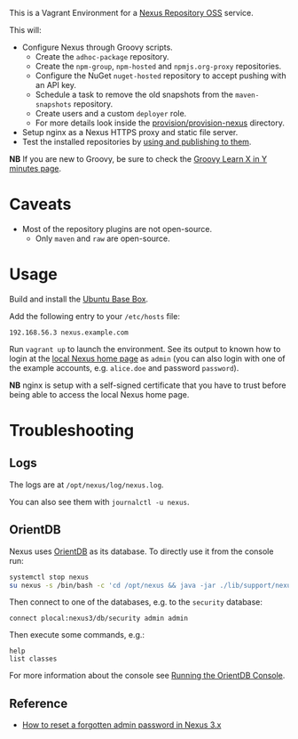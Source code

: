 This is a Vagrant Environment for a [Nexus Repository OSS](https://github.com/sonatype/nexus-public) service.

This will:

* Configure Nexus through Groovy scripts.
  * Create the `adhoc-package` repository.
  * Create the `npm-group`, `npm-hosted` and `npmjs.org-proxy` repositories.
  * Configure the NuGet `nuget-hosted` repository to accept pushing with an API key.
  * Schedule a task to remove the old snapshots from the `maven-snapshots` repository.
  * Create users and a custom `deployer` role.
  * For more details look inside the [provision/provision-nexus](provision/provision-nexus) directory.
* Setup nginx as a Nexus HTTPS proxy and static file server.
* Test the installed repositories by [using and publishing to them](provision/test.sh).

**NB** If you are new to Groovy, be sure to check the [Groovy Learn X in Y minutes page](https://learnxinyminutes.com/docs/groovy/).


# Caveats

* Most of the repository plugins are not open-source.
  * Only `maven` and `raw` are open-source.


# Usage

Build and install the [Ubuntu Base Box](https://github.com/rgl/ubuntu-vagrant).

Add the following entry to your `/etc/hosts` file:

```
192.168.56.3 nexus.example.com
```

Run `vagrant up` to launch the environment. See its output to known how to login at the
[local Nexus home page](https://nexus.example.com) as `admin` (you can also login with
one of the example accounts, e.g. `alice.doe` and password `password`).

**NB** nginx is setup with a self-signed certificate that you have to trust before being
able to access the local Nexus home page.


# Troubleshooting

## Logs

The logs are at `/opt/nexus/log/nexus.log`.

You can also see them with `journalctl -u nexus`.

## OrientDB

Nexus uses [OrientDB](https://en.wikipedia.org/wiki/OrientDB) as its database. To directly use it from the console run:

```bash
systemctl stop nexus
su nexus -s /bin/bash -c 'cd /opt/nexus && java -jar ./lib/support/nexus-orient-console.jar'
```

Then connect to one of the databases, e.g. to the `security` database:

```plain
connect plocal:nexus3/db/security admin admin
```

Then execute some commands, e.g.:

```plain
help
list classes
```

For more information about the console see [Running the OrientDB Console](http://orientdb.com/docs/master/Tutorial-Run-the-console.html).


## Reference

* [How to reset a forgotten admin password in Nexus 3.x](https://support.sonatype.com/hc/en-us/articles/213467158-How-to-reset-a-forgotten-admin-password-in-Nexus-3-x)
